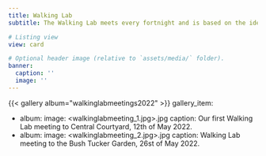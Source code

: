 ```yaml
---
title: Walking Lab
subtitle: The Walking Lab meets every fortnight and is based on the idea that walking encourages thinking. Many philosophers, such as Socrates and Aristotle, walked with their students. In fact, Aristotle was known to walk in his lectures, as he believed that walking facilitates thinking. Instead of meeting in a conventional conference room, the Walking Lab meeting is entirely media-free and takes place in a new campus location every time, including both indoor and outdoor venues. The lab walks together from our department building to a specific location on campus, where the meeting is held either standing or sitting. Not only does the meeting allow lab members to discover the unexpected variety of campus features such as lawns, amphitheatres, botanical gardens, and roof top terrasses, but it also provides an opportunity to brainstorm, network, and have a desk-free hour in the day.

# Listing view
view: card

# Optional header image (relative to `assets/media/` folder).
banner:
  caption: ''
  image: ''
---
```


{{< gallery album="walkinglabmeetings2022" >}}
gallery_item:
- album: <walkinglabmeetings2022>
  image: <walkinglabmeeting_1.jpg>.jpg
  caption: Our first Walking Lab meeting to Central Courtyard, 12th of May 2022. 
- album: <walkinglabmeetings2022>
  image: <walkinglabmeeting_2.jpg>.jpg
  caption: Walking Lab meeting to the Bush Tucker Garden, 26st of May 2022.
